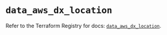 # `data_aws_dx_location`

Refer to the Terraform Registry for docs: [`data_aws_dx_location`](https://registry.terraform.io/providers/hashicorp/aws/6.6.0/docs/data-sources/dx_location).
